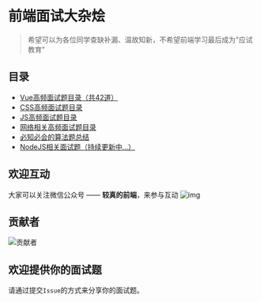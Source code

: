 # 前端面试大杂烩

> 希望可以为各位同学查缺补漏、温故知新，不希望前端学习最后成为"应试教育"

## 目录
 
 * [Vue高频面试题目录（共42道）](/Vue面试题总结/000.高频面试题.md)
 * [CSS高频面试题目录](/CSS相关/000.CSS面试题目录.md)
 * [JS高频面试题目录](/JS相关/000.JS面试题目录.md)
 * [网络相关高频面试题目录](/网络相关面试题总结/000.网络高频面试题.md)
 * [必知必会的算法题总结](/必知必会的算法题/000.必知必会算法题总结.md)
 * [NodeJS相关面试题（持续更新中...）](/NodeJS相关面试题/000.NodeJS高频面试题.md)
 
## 欢迎互动

大家可以关注微信公众号 —— **较真的前端**，来参与互动
![img](https://zens-pic.oss-cn-shenzhen.aliyuncs.com/static/gift/msc/welcome.jpeg)


## 贡献者
![贡献者](http://ergatejs.implements.io/badges/contributors/royIdoodle/fe-interview-chaos_1280_48_6.jpeg)

## 欢迎提供你的面试题

请通过提交`Issue`的方式来分享你的面试题。
